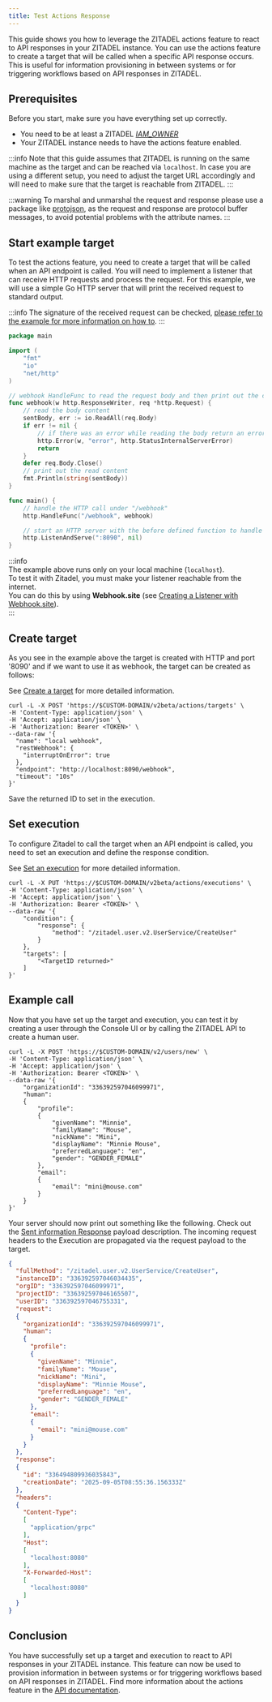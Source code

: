 ```yaml
---
title: Test Actions Response
---
```


This guide shows you how to leverage the ZITADEL actions feature to react to API responses in your ZITADEL instance.
You can use the actions feature to create a target that will be called when a specific API response occurs.
This is useful for information provisioning in between systems or for triggering workflows based on API responses in ZITADEL.

## Prerequisites

Before you start, make sure you have everything set up correctly.

- You need to be at least a ZITADEL [_IAM_OWNER_](/guides/manage/console/managers)
- Your ZITADEL instance needs to have the actions feature enabled.

:::info
Note that this guide assumes that ZITADEL is running on the same machine as the target and can be reached via `localhost`.
In case you are using a different setup, you need to adjust the target URL accordingly and will need to make sure that the target is reachable from ZITADEL.
:::

:::warning
To marshal and unmarshal the request and response please use a package like [protojson](https://pkg.go.dev/google.golang.org/protobuf/encoding/protojson),
as the request and response are protocol buffer messages, to avoid potential problems with the attribute names.
:::

## Start example target

To test the actions feature, you need to create a target that will be called when an API endpoint is called.
You will need to implement a listener that can receive HTTP requests and process the request.
For this example, we will use a simple Go HTTP server that will print the received request to standard output.

:::info
The signature of the received request can be checked, [please refer to the example for more information on how to](/guides/integrate/actions/testing-request-signature).
:::

```go
package main

import (
	"fmt"
	"io"
	"net/http"
)

// webhook HandleFunc to read the request body and then print out the contents
func webhook(w http.ResponseWriter, req *http.Request) {
	// read the body content
	sentBody, err := io.ReadAll(req.Body)
	if err != nil {
		// if there was an error while reading the body return an error
		http.Error(w, "error", http.StatusInternalServerError)
		return
	}
	defer req.Body.Close()
	// print out the read content
	fmt.Println(string(sentBody))
}

func main() {
	// handle the HTTP call under "/webhook"
	http.HandleFunc("/webhook", webhook)

	// start an HTTP server with the before defined function to handle the endpoint under "http://localhost:8090"
	http.ListenAndServe(":8090", nil)
}
```

:::info  
The example above runs only on your local machine (`localhost`).  
To test it with Zitadel, you must make your listener reachable from the internet.  
You can do this by using **Webhook.site** (see [Creating a Listener with Webhook.site](./webhook-site-setup)).  
:::

## Create target

As you see in the example above the target is created with HTTP and port '8090' and if we want to use it as webhook, the target can be created as follows:

See [Create a target](/apis/resources/action_service_v2/action-service-create-target) for more detailed information.

```shell
curl -L -X POST 'https://$CUSTOM-DOMAIN/v2beta/actions/targets' \
-H 'Content-Type: application/json' \
-H 'Accept: application/json' \
-H 'Authorization: Bearer <TOKEN>' \
--data-raw '{
  "name": "local webhook",
  "restWebhook": {
    "interruptOnError": true    
  },
  "endpoint": "http://localhost:8090/webhook",
  "timeout": "10s"
}'
```

Save the returned ID to set in the execution.

## Set execution

To configure Zitadel to call the target when an API endpoint is called, you need to set an execution and define the response
condition.

See [Set an execution](/apis/resources/action_service_v2/action-service-set-execution) for more detailed information.

```shell
curl -L -X PUT 'https://$CUSTOM-DOMAIN/v2beta/actions/executions' \
-H 'Content-Type: application/json' \
-H 'Accept: application/json' \
-H 'Authorization: Bearer <TOKEN>' \
--data-raw '{
    "condition": {
        "response": {
            "method": "/zitadel.user.v2.UserService/CreateUser"
        }
    },
    "targets": [
        "<TargetID returned>"
    ]
}'
```

## Example call

Now that you have set up the target and execution, you can test it by creating a user through the Console UI or
by calling the ZITADEL API to create a human user.

```shell
curl -L -X POST 'https://$CUSTOM-DOMAIN/v2/users/new' \
-H 'Content-Type: application/json' \
-H 'Accept: application/json' \
-H 'Authorization: Bearer <TOKEN>' \
--data-raw '{
    "organizationId": "336392597046099971",
    "human":
    {
        "profile":
        {
            "givenName": "Minnie",
            "familyName": "Mouse",
            "nickName": "Mini",
            "displayName": "Minnie Mouse",
            "preferredLanguage": "en",
            "gender": "GENDER_FEMALE"
        },
        "email":
        {
            "email": "mini@mouse.com"
        }
    }
}'
```

Your server should now print out something like the following. Check out
the [Sent information Response](./usage#sent-information-response) payload description.
The incoming request headers to the Execution are propagated via the request payload to the target.

```json
{
  "fullMethod": "/zitadel.user.v2.UserService/CreateUser",
  "instanceID": "336392597046034435",
  "orgID": "336392597046099971",
  "projectID": "336392597046165507",
  "userID": "336392597046755331",
  "request":
  {
    "organizationId": "336392597046099971",
    "human":
    {
      "profile":
      {
        "givenName": "Minnie",
        "familyName": "Mouse",
        "nickName": "Mini",
        "displayName": "Minnie Mouse",
        "preferredLanguage": "en",
        "gender": "GENDER_FEMALE"
      },
      "email":
      {
        "email": "mini@mouse.com"
      }
    }
  },
  "response":
  {
    "id": "336494809936035843",
    "creationDate": "2025-09-05T08:55:36.156333Z"
  },
  "headers":
  {
    "Content-Type":
    [
      "application/grpc"
    ],
    "Host":
    [
      "localhost:8080"
    ],
    "X-Forwarded-Host":
    [
      "localhost:8080"
    ]
  }
}
```

## Conclusion

You have successfully set up a target and execution to react to API responses in your ZITADEL instance.
This feature can now be used to provision information in between systems or for triggering workflows based on API responses in ZITADEL.
Find more information about the actions feature in the [API documentation](/concepts/features/actions_v2).
